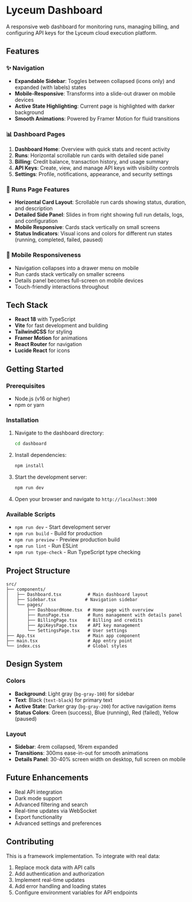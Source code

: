 # Lyceum Dashboard

A responsive web dashboard for monitoring runs, managing billing, and configuring API keys for the Lyceum cloud execution platform.

## Features

### ✨ Navigation
- **Expandable Sidebar**: Toggles between collapsed (icons only) and expanded (with labels) states
- **Mobile-Responsive**: Transforms into a slide-out drawer on mobile devices
- **Active State Highlighting**: Current page is highlighted with darker background
- **Smooth Animations**: Powered by Framer Motion for fluid transitions

### 📊 Dashboard Pages
1. **Dashboard Home**: Overview with quick stats and recent activity
2. **Runs**: Horizontal scrollable run cards with detailed side panel
3. **Billing**: Credit balance, transaction history, and usage summary
4. **API Keys**: Create, view, and manage API keys with visibility controls
5. **Settings**: Profile, notifications, appearance, and security settings

### 🏃 Runs Page Features
- **Horizontal Card Layout**: Scrollable run cards showing status, duration, and description
- **Detailed Side Panel**: Slides in from right showing full run details, logs, and configuration
- **Mobile Responsive**: Cards stack vertically on small screens
- **Status Indicators**: Visual icons and colors for different run states (running, completed, failed, paused)

### 📱 Mobile Responsiveness
- Navigation collapses into a drawer menu on mobile
- Run cards stack vertically on smaller screens
- Details panel becomes full-screen on mobile devices
- Touch-friendly interactions throughout

## Tech Stack

- **React 18** with TypeScript
- **Vite** for fast development and building
- **TailwindCSS** for styling
- **Framer Motion** for animations
- **React Router** for navigation
- **Lucide React** for icons

## Getting Started

### Prerequisites
- Node.js (v16 or higher)
- npm or yarn

### Installation

1. Navigate to the dashboard directory:
   ```bash
   cd dashboard
   ```

2. Install dependencies:
   ```bash
   npm install
   ```

3. Start the development server:
   ```bash
   npm run dev
   ```

4. Open your browser and navigate to `http://localhost:3000`

### Available Scripts

- `npm run dev` - Start development server
- `npm run build` - Build for production
- `npm run preview` - Preview production build
- `npm run lint` - Run ESLint
- `npm run type-check` - Run TypeScript type checking

## Project Structure

```
src/
├── components/
│   ├── Dashboard.tsx          # Main dashboard layout
│   ├── Sidebar.tsx           # Navigation sidebar
│   └── pages/
│       ├── DashboardHome.tsx  # Home page with overview
│       ├── RunsPage.tsx       # Runs management with details panel
│       ├── BillingPage.tsx    # Billing and credits
│       ├── ApiKeysPage.tsx    # API key management
│       └── SettingsPage.tsx   # User settings
├── App.tsx                    # Main app component
├── main.tsx                   # App entry point
└── index.css                  # Global styles
```

## Design System

### Colors
- **Background**: Light gray (`bg-gray-100`) for sidebar
- **Text**: Black (`text-black`) for primary text
- **Active State**: Darker gray (`bg-gray-200`) for active navigation items
- **Status Colors**: Green (success), Blue (running), Red (failed), Yellow (paused)

### Layout
- **Sidebar**: 4rem collapsed, 16rem expanded
- **Transitions**: 300ms ease-in-out for smooth animations
- **Details Panel**: 30-40% screen width on desktop, full screen on mobile

## Future Enhancements

- Real API integration
- Dark mode support
- Advanced filtering and search
- Real-time updates via WebSocket
- Export functionality
- Advanced settings and preferences

## Contributing

This is a framework implementation. To integrate with real data:

1. Replace mock data with API calls
2. Add authentication and authorization
3. Implement real-time updates
4. Add error handling and loading states
5. Configure environment variables for API endpoints